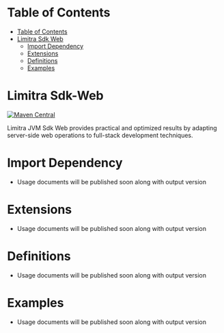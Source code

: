 Table of Contents
=================

- [Table of Contents](#table-of-contents)
- [Limitra Sdk Web](#limitra-sdk-web)
    - [Import Dependency](#import-dependency)
    - [Extensions](#extensions)
    - [Definitions](#definitions)
    - [Examples](#examples)

Limitra Sdk-Web
=======

[![Maven Central](https://img.shields.io/maven-central/v/com.limitra.sdk/web_2.12.svg?label=Maven%20Central)](https://search.maven.org/search?q=g:%22com.limitra.sdk%22%20AND%20a:%22web_2.12%22)

Limitra JVM Sdk Web provides practical and optimized results by adapting server-side web operations to full-stack development techniques. 

Import Dependency
=================

* Usage documents will be published soon along with output version

Extensions
==========

* Usage documents will be published soon along with output version

Definitions
=========

* Usage documents will be published soon along with output version

Examples
========

* Usage documents will be published soon along with output version
